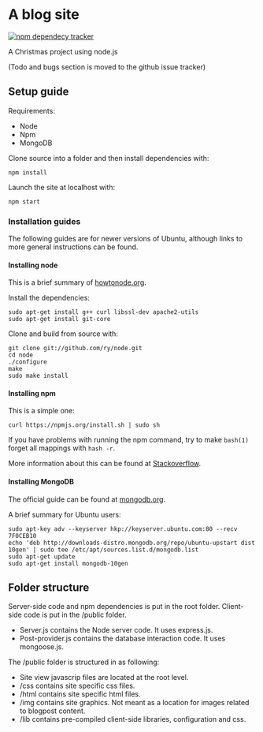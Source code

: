 A blog site
===========
[![npm dependecy tracker](https://david-dm.org/teodoran/blog-photo.png)](https://david-dm.org/teodoran/blog-photo)

A Christmas project using node.js

(Todo and bugs section is moved to the github issue tracker)

Setup guide
-----------
Requirements:

* Node
* Npm
* MongoDB

Clone source into a folder and then install dependencies with: 

```
npm install
```

Launch the site at localhost with:

```
npm start
```

### Installation guides

The following guides are for newer versions of Ubuntu, although links to more general instructions can be found.

#### Installing node

This is a brief summary of [howtonode.org](http://howtonode.org/how-to-install-nodejs).

Install the dependencies:

```
sudo apt-get install g++ curl libssl-dev apache2-utils
sudo apt-get install git-core
```

Clone and build from source with:

```
git clone git://github.com/ry/node.git
cd node
./configure
make
sudo make install
```

#### Installing npm

This is a simple one:

```
curl https://npmjs.org/install.sh | sudo sh
```

If you have problems with running the npm command, try to make `bash(1)` forget all mappings with `hash -r`.

More information about this can be found at [Stackoverflow](http://stackoverflow.com/questions/8935341/npm-wont-run-after-upgrade).

#### Installing MongoDB

The official guide can be found at [mongodb.org](http://docs.mongodb.org/manual/installation/).

A brief summary for Ubuntu users:

```
sudo apt-key adv --keyserver hkp://keyserver.ubuntu.com:80 --recv 7F0CEB10
echo 'deb http://downloads-distro.mongodb.org/repo/ubuntu-upstart dist 10gen' | sudo tee /etc/apt/sources.list.d/mongodb.list
sudo apt-get update
sudo apt-get install mongodb-10gen
```

Folder structure
----------------

Server-side code and npm dependencies is put in the root folder. Client-side code is put in the /public folder.

* Server.js contains the Node server code. It uses express.js. 
* Post-provider.js contains the database interaction code. It uses mongoose.js.

The /public folder is structured in as following:

* Site view javascrip files are located at the root level.
* /css contains site specific css files.
* /html contains site specific html files.
* /img contains site graphics. Not meant as a location for images related to blogpost content.
* /lib contains pre-compiled client-side libraries, configuration and css. 
